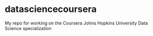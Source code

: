 # datasciencecoursera
My repo for working on the Coursera Johns Hopkins University Data Science specialization 
